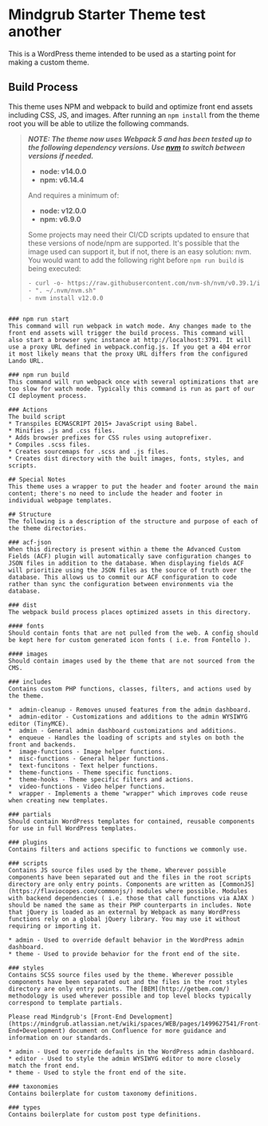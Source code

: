 # Mindgrub Starter Theme test another

This is a WordPress theme intended to be used as a starting point for making a custom theme.

## Build Process

This theme uses NPM and webpack to build and optimize front end assets including CSS, JS, and images. After running an `npm install` from the theme root you will be able to utilize the following commands.

> **<em>NOTE: The theme now uses Webpack 5 and has been tested up to the following dependency versions. Use [nvm](https://github.com/nvm-sh/nvm) to switch between versions if needed.</em>**
> - **node: v14.0.0**
> - **npm: v6.14.4**
>
> And requires a minimum of:
> - **node: v12.0.0**
> - **npm: v6.9.0**
>
> Some projects may need their CI/CD scripts updated to ensure that these versions of
> node/npm are supported. It's possible that the image used can support it, but if not, there is an easy solution: nvm.
> You would want to add the following right before `npm run build` is being executed:
> ```html
> - curl -o- https://raw.githubusercontent.com/nvm-sh/nvm/v0.39.1/install.sh | bash
> - ". ~/.nvm/nvm.sh"
> - nvm install v12.0.0
```

### npm run start
This command will run webpack in watch mode. Any changes made to the front end assets will trigger the build process. This command will also start a browser sync instance at http://localhost:3791. It will use a proxy URL defined in webpack.config.js. If you get a 404 error it most likely means that the proxy URL differs from the configured Lando URL.

### npm run build
This command will run webpack once with several optimizations that are too slow for watch mode. Typically this command is run as part of our CI deployment process.

### Actions
The build script
* Transpiles ECMASCRIPT 2015+ JavaScript using Babel.
* Minifies .js and .css files.
* Adds browser prefixes for CSS rules using autoprefixer.
* Compiles .scss files.
* Creates sourcemaps for .scss and .js files.
* Creates dist directory with the built images, fonts, styles, and scripts.

## Special Notes
This theme uses a wrapper to put the header and footer around the main content; there's no need to include the header and footer in individual webpage templates.

## Structure
The following is a description of the structure and purpose of each of the theme directories.

### acf-json
When this directory is present within a theme the Advanced Custom Fields (ACF) plugin will automatically save configuration changes to JSON files in addition to the database. When displaying fields ACF will prioritize using the JSON files as the source of truth over the database. This allows us to commit our ACF configuration to code rather than sync the configuration between environments via the database.

### dist
The webpack build process places optimized assets in this directory.

#### fonts
Should contain fonts that are not pulled from the web. A config should be kept here for custom generated icon fonts ( i.e. from Fontello ).

#### images
Should contain images used by the theme that are not sourced from the CMS.

### includes
Contains custom PHP functions, classes, filters, and actions used by the theme.

*  admin-cleanup - Removes unused features from the admin dashboard.
*  admin-editor - Customizations and additions to the admin WYSIWYG editor (TinyMCE).
*  admin - General admin dashboard customizations and additions.
*  enqueue - Handles the loading of scripts and styles on both the front and backends.
*  image-functions - Image helper functions.
*  misc-functions - General helper functions.
*  text-funcitons - Text helper functions.
*  theme-functions - Theme specific functions.
*  theme-hooks - Theme specific filters and actions.
*  video-functions - Video helper functions.
*  wrapper - Implements a theme "wrapper" which improves code reuse when creating new templates.

### partials
Should contain WordPress templates for contained, reusable components for use in full WordPress templates.

### plugins
Contains filters and actions specific to functions we commonly use.

### scripts
Contains JS source files used by the theme. Wherever possible components have been separated out and the files in the root scripts directory are only entry points. Components are written as [CommonJS](https://flaviocopes.com/commonjs/) modules where possible. Modules with backend dependencies ( i.e. those that call functions via AJAX ) should be named the same as their PHP counterparts in includes. Note that jQuery is loaded as an external by Webpack as many WordPress functions rely on a global jQuery library. You may use it without requiring or importing it.

* admin - Used to override default behavior in the WordPress admin dashboard.
* theme - Used to provide behavior for the front end of the site.

### styles
Contains SCSS source files used by the theme. Wherever possible components have been separated out and the files in the root styles directory are only entry points. The [BEM](http://getbem.com/) methodology is used wherever possible and top level blocks typically correspond to template partials.

Please read Mindgrub's [Front-End Development](https://mindgrub.atlassian.net/wiki/spaces/WEB/pages/1499627541/Front-End+Development) document on Confluence for more guidance and information on our standards.

* admin - Used to override defaults in the WordPress admin dashboard.
* editor - Used to style the admin WYSIWYG editor to more closely match the front end.
* theme - Used to style the front end of the site.

### taxonomies
Contains boilerplate for custom taxonomy definitions.

### types
Contains boilerplate for custom post type definitions.
